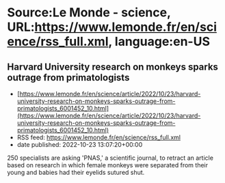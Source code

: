 # Source:Le Monde - science, URL:https://www.lemonde.fr/en/science/rss_full.xml, language:en-US

## Harvard University research on monkeys sparks outrage from primatologists
 - [https://www.lemonde.fr/en/science/article/2022/10/23/harvard-university-research-on-monkeys-sparks-outrage-from-primatologists_6001452_10.html](https://www.lemonde.fr/en/science/article/2022/10/23/harvard-university-research-on-monkeys-sparks-outrage-from-primatologists_6001452_10.html)
 - RSS feed: https://www.lemonde.fr/en/science/rss_full.xml
 - date published: 2022-10-23 13:07:20+00:00

250 specialists are asking 'PNAS,' a scientific journal, to retract an article based on research in which female monkeys were separated from their young and babies had their eyelids sutured shut.

